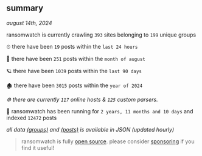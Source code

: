 
## summary
_august 14th, 2024_

ransomwatch is currently crawling `393` sites belonging to `199` unique groups

⏲ there have been `19` posts within the `last 24 hours`

🦈 there have been `251` posts within the `month of august`

🪐 there have been `1039` posts within the `last 90 days`

🏚 there have been `3015` posts within the `year of 2024`

_⚙️ there are currently `117` online hosts & `125` custom parsers._

🦕 ransomwatch has been running for `2 years, 11 months and 10 days` and indexed `12472` posts

_all data  [(groups)](http://ransomwhat.telemetry.ltd/groups) and [(posts)](http://ransomwhat.telemetry.ltd/posts) is available in JSON (updated hourly)_

> ransomwatch is fully [open source](https://github.com/joshhighet/ransomwatch#ransomwatch--). please consider [sponsoring](https://github.com/sponsors/joshhighet) if you find it useful!
